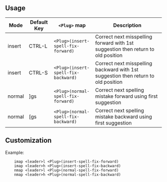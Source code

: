 Usage
-----
| Mode   | Default Key | `<Plug>` map                               | Description                                                                       |
| ----   | ----------- | ------------------------------------------ | ------------------------------------------------                                  |
| insert | CTRL-L      | `<Plug>(insert-spell-fix-forward)`         | Correct next misspelling forward with 1st suggestion then return to old position  |
| insert | CTRL-S      | `<Plug>(insert-spell-fix-backward)`        | Correct next misspelling backward with 1st suggestion then return to old position |
| normal | ]gs         | `<Plug>(normal-spell-fix-forward)`         | Correct next spelling mistake forward using first suggestion                      |
| normal | [gs         | `<Plug>(normal-spell-fix-backward)`        | Correct next spelling mistake backward using first suggestion                     |

Customization
-------------
Example:
```vim
    imap <leader>l <Plug>(insert-spell-fix-forward)
    imap <leader>h <Plug>(insert-spell-fix-backward)
    nmap <leader>l <Plug>(normal-spell-fix-forward)
    nmap <leader>h <Plug>(normal-spell-fix-backward)
```
